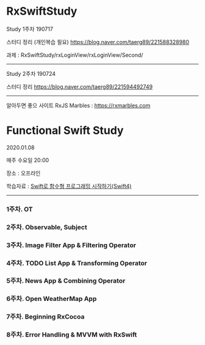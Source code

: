 # RxSwiftStudy

Study 1주차 
190717

스터디 정리 (개인복습 필요)
https://blog.naver.com/taerg89/221588328980


과제 : RxSwiftStudy/rxLoginView/rxLoginView/Second/


---

Study 2주차
190724

스터디 정리
https://blog.naver.com/taerg89/221594492749


---

알아두면 좋으 사이트
RxJS Marbles : https://rxmarbles.com


# Functional Swift Study
2020.01.08

매주 수요일 20:00

장소 : 오프라인

학습자료 : [Swift로 함수형 프로그래밍 시작하기(Swift4)](https://www.udemy.com/course/mastering-rxswift-in-ios/learn/lecture/13577704#overview)

---------------

### 1주차. OT

### 2주차. Observable,  Subject 

### 3주차. Image Filter App & Filtering Operator 

### 4주차. TODO List App & Transforming Operator
  
### 5주차. News App &  Combining Operator

### 6주차. Open WeatherMap App 

### 7주차. Beginning RxCocoa

### 8주차. Error Handling &  MVVM with RxSwift




